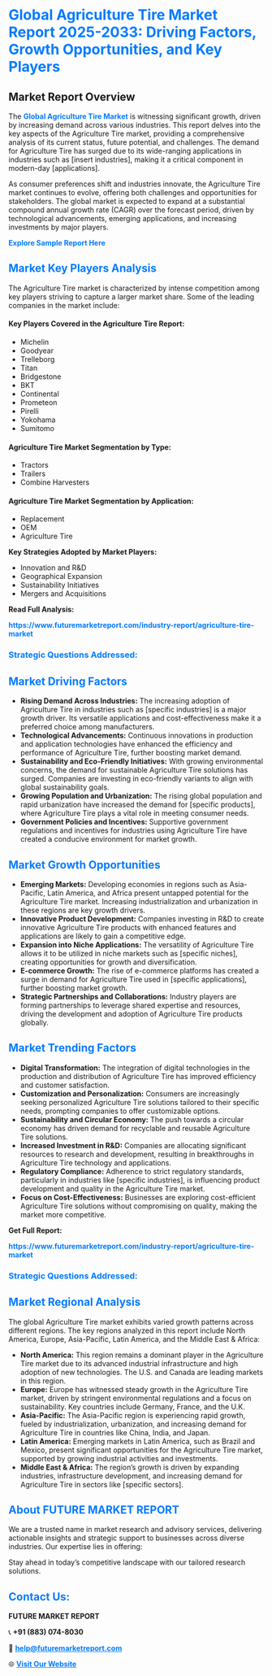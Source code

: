 <h1 style="color: #007BFF;">Global Agriculture Tire Market Report 2025-2033: Driving Factors, Growth Opportunities, and Key Players</h1>

<section id="overview">
<h2>Market Report Overview</h2>
<p>The <a href="https://www.futuremarketreport.com/industry-report/agriculture-tire-market" style="color: #007BFF; text-decoration: none;"><strong>Global Agriculture Tire Market</strong></a> is witnessing significant growth, driven by increasing demand across various industries. This report delves into the key aspects of the Agriculture Tire market, providing a comprehensive analysis of its current status, future potential, and challenges. The demand for Agriculture Tire has surged due to its wide-ranging applications in industries such as [insert industries], making it a critical component in modern-day [applications].</p>
<p>As consumer preferences shift and industries innovate, the Agriculture Tire market continues to evolve, offering both challenges and opportunities for stakeholders. The global market is expected to expand at a substantial compound annual growth rate (CAGR) over the forecast period, driven by technological advancements, emerging applications, and increasing investments by major players.</p>
</section>

<section id="overview">
<p><a href="https://www.futuremarketreport.com/request-sample/reportId=126795" style="color: #007BFF; text-decoration: none;"><strong>Explore Sample Report Here</strong></a></p>
</section>

<section id="key-players">
<h2 style="color: #007BFF;">Market Key Players Analysis</h2>
<p>The Agriculture Tire market is characterized by intense competition among key players striving to capture a larger market share. Some of the leading companies in the market include:</p>
<h4>Key Players Covered in the Agriculture Tire Report:</h4>
<ul><li>Michelin</li><li>Goodyear</li><li>Trelleborg</li><li>Titan</li><li>Bridgestone</li><li>BKT</li><li>Continental</li><li>Prometeon</li><li>Pirelli</li><li>Yokohama</li><li>Sumitomo</li></ul>
<h4>Agriculture Tire Market Segmentation by Type:</h4>
<ul><li>Tractors</li><li>Trailers</li><li>Combine Harvesters</li></ul>

<h4>Agriculture Tire Market Segmentation by Application:</h4>
<ul><li>Replacement</li><li>OEM</li><li>Agriculture Tire</li></ul>
<p><strong>Key Strategies Adopted by Market Players:</strong></p>
<ul>
<li>Innovation and R&D</li>
<li>Geographical Expansion</li>
<li>Sustainability Initiatives</li>
<li>Mergers and Acquisitions</li>
</ul>
</section>

<section>
<p><strong>Read Full Analysis: </strong></p><a href="https://www.futuremarketreport.com/industry-report/agriculture-tire-market" style="color: #007BFF; text-decoration: none;"><strong>https://www.futuremarketreport.com/industry-report/agriculture-tire-market</strong></a>
<h3 style="color: #007BFF;">Strategic Questions Addressed:</h3>
</section>

<section id="driving-factors">
<h2 style="color: #007BFF;">Market Driving Factors</h2>
<ul>
<li><strong>Rising Demand Across Industries:</strong> The increasing adoption of Agriculture Tire in industries such as [specific industries] is a major growth driver. Its versatile applications and cost-effectiveness make it a preferred choice among manufacturers.</li>
<li><strong>Technological Advancements:</strong> Continuous innovations in production and application technologies have enhanced the efficiency and performance of Agriculture Tire, further boosting market demand.</li>
<li><strong>Sustainability and Eco-Friendly Initiatives:</strong> With growing environmental concerns, the demand for sustainable Agriculture Tire solutions has surged. Companies are investing in eco-friendly variants to align with global sustainability goals.</li>
<li><strong>Growing Population and Urbanization:</strong> The rising global population and rapid urbanization have increased the demand for [specific products], where Agriculture Tire plays a vital role in meeting consumer needs.</li>
<li><strong>Government Policies and Incentives:</strong> Supportive government regulations and incentives for industries using Agriculture Tire have created a conducive environment for market growth.</li>
</ul>
</section>

<section id="growth-opportunities">
<h2 style="color: #007BFF;">Market Growth Opportunities</h2>
<ul>
<li><strong>Emerging Markets:</strong> Developing economies in regions such as Asia-Pacific, Latin America, and Africa present untapped potential for the Agriculture Tire market. Increasing industrialization and urbanization in these regions are key growth drivers.</li>
<li><strong>Innovative Product Development:</strong> Companies investing in R&D to create innovative Agriculture Tire products with enhanced features and applications are likely to gain a competitive edge.</li>
<li><strong>Expansion into Niche Applications:</strong> The versatility of Agriculture Tire allows it to be utilized in niche markets such as [specific niches], creating opportunities for growth and diversification.</li>
<li><strong>E-commerce Growth:</strong> The rise of e-commerce platforms has created a surge in demand for Agriculture Tire used in [specific applications], further boosting market growth.</li>
<li><strong>Strategic Partnerships and Collaborations:</strong> Industry players are forming partnerships to leverage shared expertise and resources, driving the development and adoption of Agriculture Tire products globally.</li>
</ul>
</section>

<section id="trending-factors">
<h2 style="color: #007BFF;">Market Trending Factors</h2>
<ul>
<li><strong>Digital Transformation:</strong> The integration of digital technologies in the production and distribution of Agriculture Tire has improved efficiency and customer satisfaction.</li>
<li><strong>Customization and Personalization:</strong> Consumers are increasingly seeking personalized Agriculture Tire solutions tailored to their specific needs, prompting companies to offer customizable options.</li>
<li><strong>Sustainability and Circular Economy:</strong> The push towards a circular economy has driven demand for recyclable and reusable Agriculture Tire solutions.</li>
<li><strong>Increased Investment in R&D:</strong> Companies are allocating significant resources to research and development, resulting in breakthroughs in Agriculture Tire technology and applications.</li>
<li><strong>Regulatory Compliance:</strong> Adherence to strict regulatory standards, particularly in industries like [specific industries], is influencing product development and quality in the Agriculture Tire market.</li>
<li><strong>Focus on Cost-Effectiveness:</strong> Businesses are exploring cost-efficient Agriculture Tire solutions without compromising on quality, making the market more competitive.</li>
</ul>
</section>

<section>
<p><strong>Get Full Report: </strong></p><a href="https://www.futuremarketreport.com/industry-report/agriculture-tire-market" style="color: #007BFF; text-decoration: none;"><strong>https://www.futuremarketreport.com/industry-report/agriculture-tire-market</strong></a>
<h3 style="color: #007BFF;">Strategic Questions Addressed:</h3>
</section>


<section id="regional-analysis">
<h2 style="color: #007BFF;">Market Regional Analysis</h2>
<p>The global Agriculture Tire market exhibits varied growth patterns across different regions. The key regions analyzed in this report include North America, Europe, Asia-Pacific, Latin America, and the Middle East & Africa:</p>
<ul>
<li><strong>North America:</strong> This region remains a dominant player in the Agriculture Tire market due to its advanced industrial infrastructure and high adoption of new technologies. The U.S. and Canada are leading markets in this region.</li>
<li><strong>Europe:</strong> Europe has witnessed steady growth in the Agriculture Tire market, driven by stringent environmental regulations and a focus on sustainability. Key countries include Germany, France, and the U.K.</li>
<li><strong>Asia-Pacific:</strong> The Asia-Pacific region is experiencing rapid growth, fueled by industrialization, urbanization, and increasing demand for Agriculture Tire in countries like China, India, and Japan.</li>
<li><strong>Latin America:</strong> Emerging markets in Latin America, such as Brazil and Mexico, present significant opportunities for the Agriculture Tire market, supported by growing industrial activities and investments.</li>
<li><strong>Middle East & Africa:</strong> The region’s growth is driven by expanding industries, infrastructure development, and increasing demand for Agriculture Tire in sectors like [specific sectors].</li>
</ul>
</section>

<footer>
<h2 style="color: #007BFF;">About FUTURE MARKET REPORT</h2>
<p>We are a trusted name in market research and advisory services, delivering actionable insights and strategic support to businesses across diverse industries. Our expertise lies in offering:</p>

<p>Stay ahead in today’s competitive landscape with our tailored research solutions.</p>

<h2 style="color: #007BFF;">Contact Us:</h2>
<p><strong>FUTURE MARKET REPORT</strong></p>
<p>📞 <strong>+91 (883) 074-8030</strong></p>
<p>📧 <strong><a href="mailto:help@futuremarketreport.com" style="color: #007BFF;">help@futuremarketreport.com</a></strong></p>
<p>🌐 <strong><a href="https://www.futuremarketreport.com/" style="color: #007BFF;">Visit Our Website</a></strong></p>
</footer>